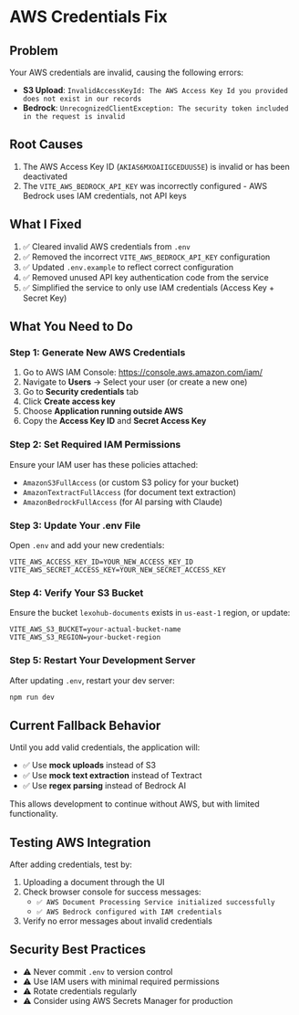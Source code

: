 # AWS Credentials Fix

## Problem
Your AWS credentials are invalid, causing the following errors:
- **S3 Upload**: `InvalidAccessKeyId: The AWS Access Key Id you provided does not exist in our records`
- **Bedrock**: `UnrecognizedClientException: The security token included in the request is invalid`

## Root Causes
1. The AWS Access Key ID (`AKIAS6MXOAIIGCEDUUS5E`) is invalid or has been deactivated
2. The `VITE_AWS_BEDROCK_API_KEY` was incorrectly configured - AWS Bedrock uses IAM credentials, not API keys

## What I Fixed
1. ✅ Cleared invalid AWS credentials from `.env`
2. ✅ Removed the incorrect `VITE_AWS_BEDROCK_API_KEY` configuration
3. ✅ Updated `.env.example` to reflect correct configuration
4. ✅ Removed unused API key authentication code from the service
5. ✅ Simplified the service to only use IAM credentials (Access Key + Secret Key)

## What You Need to Do

### Step 1: Generate New AWS Credentials
1. Go to AWS IAM Console: https://console.aws.amazon.com/iam/
2. Navigate to **Users** → Select your user (or create a new one)
3. Go to **Security credentials** tab
4. Click **Create access key**
5. Choose **Application running outside AWS**
6. Copy the **Access Key ID** and **Secret Access Key**

### Step 2: Set Required IAM Permissions
Ensure your IAM user has these policies attached:
- `AmazonS3FullAccess` (or custom S3 policy for your bucket)
- `AmazonTextractFullAccess` (for document text extraction)
- `AmazonBedrockFullAccess` (for AI parsing with Claude)

### Step 3: Update Your .env File
Open `.env` and add your new credentials:

```env
VITE_AWS_ACCESS_KEY_ID=YOUR_NEW_ACCESS_KEY_ID
VITE_AWS_SECRET_ACCESS_KEY=YOUR_NEW_SECRET_ACCESS_KEY
```

### Step 4: Verify Your S3 Bucket
Ensure the bucket `lexohub-documents` exists in `us-east-1` region, or update:
```env
VITE_AWS_S3_BUCKET=your-actual-bucket-name
VITE_AWS_S3_REGION=your-bucket-region
```

### Step 5: Restart Your Development Server
After updating `.env`, restart your dev server:
```bash
npm run dev
```

## Current Fallback Behavior
Until you add valid credentials, the application will:
- ✅ Use **mock uploads** instead of S3
- ✅ Use **mock text extraction** instead of Textract
- ✅ Use **regex parsing** instead of Bedrock AI

This allows development to continue without AWS, but with limited functionality.

## Testing AWS Integration
After adding credentials, test by:
1. Uploading a document through the UI
2. Check browser console for success messages:
   - `✅ AWS Document Processing Service initialized successfully`
   - `✅ AWS Bedrock configured with IAM credentials`
3. Verify no error messages about invalid credentials

## Security Best Practices
- ⚠️ Never commit `.env` to version control
- ⚠️ Use IAM users with minimal required permissions
- ⚠️ Rotate credentials regularly
- ⚠️ Consider using AWS Secrets Manager for production
